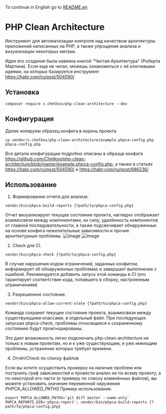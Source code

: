 To continue in English go to [README.en](README-EN.md)
# PHP Clean Architecture

Инструмент для автоматизации контроля над качеством архитектуры приложений написанных на PHP, а также упрощения анализа 
и визуализации некоторых метрик.

Идея его создания была навеяна книгой "Чистая Архитектура" (Роберта Мартина). 
Если еще не читал, можешь ознакомиться с её ключевыми идеями, на которых базируется инструмент https://habr.com/ru/post/504590/

## Установка
```shell script
composer require v.chetkov/php-clean-architecture --dev
```

## Конфигурация
Далее копируем образец конфига в корень проекта
```shell script
cp vendor/v.chetkov/php-clean-architecture/example.phpca-config.php phpca-config.php
```

Все детали конфигурации подробно описаны в образце конфига https://github.com/Chetkov/php-clean-architecture/blob/master/example.phpca-config.php,
а также в статьях https://habr.com/ru/post/504590/ и https://habr.com/ru/post/686236/

## Использование

1. Формирование отчета для анализа.
```shell script
vendor/bin/phpca-build-reports {?path/to/phpca-config.php}
```
Отчет визуализирует текущее состояние проекта, наглядно отображает взаимосвязи между компонентами, их силу, удалённость 
компонентов от главной последовательности, а также подсвечивает обнаруженные на основе конфига нежелательные зависимости 
и прочие архитектурные проблемы.
![image](https://user-images.githubusercontent.com/12594577/134708940-f53dc72e-8664-4e57-a3a7-4f6bb4ec965c.png)
![image](https://user-images.githubusercontent.com/12594577/134709361-fbe654bd-70f4-460c-a107-fb3956f064b0.png)

2. Check для CI.
```shell script
vendor/bin/phpca-check {?path/to/phpca-config.php}
```
В случае нарушения кодом ограничений, заданных конфигом, информирует об обнаруженных проблемах и завершает выполнение с ошибкой. 
Рекомендуется добавить запуск этой команды в CI (это гарантирует соответствие кода, попавшего в сборку, настроенным ограничениям)

3. Разрешенное состояние.
```shell script
vendor/bin/phpca-allow-current-state {?path/to/phpca-config.php}
```
Команда сохранит текущее состояние проекта, взаимосвязи между существующими классами, в отдельный файл. При последующих 
запусках phpca-check, проблемы относящиеся к сохраненному состоянию будут проигнорированы.

Это дает возможность легко подключать php-clean-architecture не только к новым проектам, но и к уже существующим, и уже 
имеющим проблемы, устранение которых требует времени.

4. Отчёт/Check по списку файлов

Если вы хотите осуществить проверку на наличие проблем или построить граф зависимостей и провести анализ не по всему проекту,
а по некоторой его части (к примеру по списку изменённых файлов), вы можете установить значение переменной окружения *PHPCA_ALLOWED_PATHS*
Пример использования:
```shell
export PHPCA_ALLOWED_PATHS=`git diff master --name-only` PHPCA_REPORTS_DIR='phpca-report'; vendor/bin/phpca-build-reports {?path/to/phpca-config.php}
```
